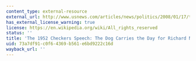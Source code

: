 ```yaml
---
content_type: external-resource
external_url: http://www.usnews.com/articles/news/politics/2008/01/17/the-dog-carries-the-day-for-nixon.html
has_external_license_warning: true
license: https://en.wikipedia.org/wiki/All_rights_reserved
status: ''
title: 'The 1952 Checkers Speech: The Dog Carries the Day for Richard Nixon'
uid: 73a7df91-c0f6-4369-b561-e6bd9222c16d
wayback_url: ''
---
```

